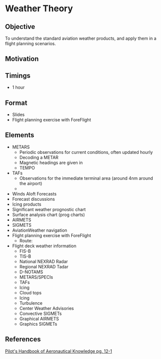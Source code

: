 # Weather Theory

## Objective

To understand the standard aviation weather products, and apply them in a flight planning scenarios.

## Motivation

## Timings

- 1 hour

## Format

- Slides
- Flight planning exercise with ForeFlight

## Elements

- METARS
  - Periodic observations for current conditions, often updated hourly
  - Decoding a METAR
  - Magnetic headings are given in 
  - TEMPO
- TAFs
  - Observations for the immediate terminal area (around 4nm around the airport)
  - 
- Winds Aloft Forecasts
- Forecast discussions
- Icing products
- Significant weather prognostic chart
- Surface analysis chart (prog charts)
- AIRMETS
- SIGMETS
- AviationWeather navigation
- Flight planning exercise with ForeFlight
  - Route: 
- Flight deck weather information
  - FIS-B
  - TIS-B
  - National NEXRAD Radar
  - Regional NEXRAD Tadar
  - D-NOTAMS
  - METARS/SPECIs
  - TAFs
  - Icing
  - Cloud tops
  - Icing 
  - Turbulence
  - Center Weather Advisories
  - Convective SIGMETs
  - Graphical AIRMETS
  - Graphics SIGMETs

## References

[Pilot's Handbook of Aeronautical Knowledge pg. 12-1](/_references/PHAK/12-1)
